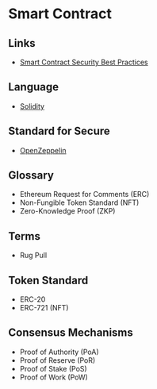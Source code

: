# Smart Contract

## Links

- [Smart Contract Security Best Practices](https://github.com/ConsenSys/smart-contract-best-practices)

## Language

- [Solidity](/solidity/README.md)

<!--
https://github.com/MystenLabs/sui
https://github.com/trufflesuite/truffle
-->

## Standard for Secure

- [OpenZeppelin](/openzeppelin/README.md)

## Glossary

- Ethereum Request for Comments (ERC)
- Non-Fungible Token Standard (NFT)
- Zero-Knowledge Proof (ZKP)

## Terms

- Rug Pull

## Token Standard

- ERC-20
- ERC-721 (NFT)

## Consensus Mechanisms

- Proof of Authority (PoA)
- Proof of Reserve (PoR)
- Proof of Stake (PoS)
- Proof of Work (PoW)
